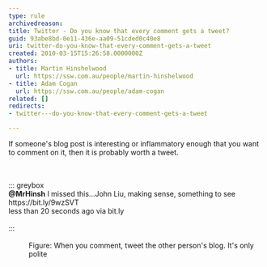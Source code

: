 ```yaml
---
type: rule
archivedreason: 
title: Twitter - Do you know that every comment gets a tweet?
guid: 93abe8bd-0e11-436e-aa09-51cded0c40e8
uri: twitter-do-you-know-that-every-comment-gets-a-tweet
created: 2010-03-15T15:26:58.0000000Z
authors:
- title: Martin Hinshelwood
  url: https://ssw.com.au/people/martin-hinshelwood
- title: Adam Cogan
  url: https://ssw.com.au/people/adam-cogan
related: []
redirects:
- twitter---do-you-know-that-every-comment-gets-a-tweet

---
```


If someone's blog post is interesting or inflammatory enough that you want to comment on it, then it is probably worth a tweet.
<dl class="image"><dt><br><br>::: greybox<br>
          <strong>@MrHinsh</strong> I missed this...John Liu, making sense, something to see https&#58;//bit.ly/9wzSVT&#160;<br> less than 20 seconds ago&#160;<span>via bit.ly</span><br><br>:::<br><br></dt><dd>Figure&#58; When you comment, tweet the other person's blog. It's only polite<br></dd></dl>
<!--endintro-->
